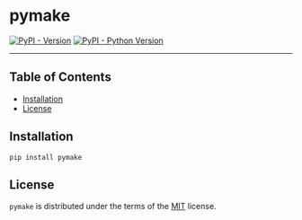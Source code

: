 # pymake

[![PyPI - Version](https://img.shields.io/pypi/v/pymake.svg)](https://pypi.org/project/pymake)
[![PyPI - Python Version](https://img.shields.io/pypi/pyversions/pymake.svg)](https://pypi.org/project/pymake)

-----

## Table of Contents

- [Installation](#installation)
- [License](#license)

## Installation

```console
pip install pymake
```

## License

`pymake` is distributed under the terms of the [MIT](https://spdx.org/licenses/MIT.html) license.

